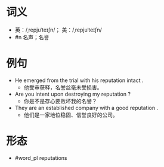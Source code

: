 # 词义
- 英：/ˌrepjuˈteɪʃn/； 美：/ˌrepjuˈteɪʃn/
- #n 名声；名誉
# 例句
- He emerged from the trial with his reputation intact .
	- 他受审获释，名誉丝毫未受损害。
- Are you intent upon destroying my reputation ?
	- 你是不是存心要败坏我的名誉？
- They are an established company with a good reputation .
	- 他们是一家地位稳固、信誉良好的公司。
# 形态
- #word_pl reputations
